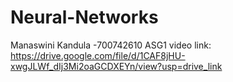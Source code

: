 # Neural-Networks
Manaswini Kandula -700742610 
ASG1 video link:
https://drive.google.com/file/d/1CAF8jHU-xwgJLWf_dIj3Mi2oaGCDXEYn/view?usp=drive_link
